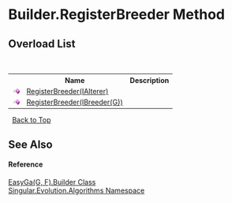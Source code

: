 # Builder.RegisterBreeder Method 
 


## Overload List
&nbsp;<table><tr><th></th><th>Name</th><th>Description</th></tr><tr><td>![Public method](media/pubmethod.gif "Public method")</td><td><a href="d834851e-c6f2-a566-7167-1c1b3f462770">RegisterBreeder(IAlterer)</a></td><td /></tr><tr><td>![Public method](media/pubmethod.gif "Public method")</td><td><a href="b787ab15-fe9b-5221-aee3-57d006e391c9">RegisterBreeder(IBreeder(G))</a></td><td /></tr></table>&nbsp;
<a href="#builder.registerbreeder-method">Back to Top</a>

## See Also


#### Reference
<a href="9098310a-97ee-397b-6869-a7e55c0645f7">EasyGa(G, F).Builder Class</a><br /><a href="abe06fa4-bd7d-97b9-28d0-1b08952971eb">Singular.Evolution.Algorithms Namespace</a><br />